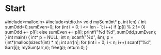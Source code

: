 # Start
#include<malloc.h>
#include<stdio.h>
void  mySum(int* p, int len)
{
	int sumOdd=0,sumEven=0;
	for (int i = 0; i <= len - 1; i++)
		if (p[i] % 2 != 0)
			sumOdd += p[i];
		else sumEven += p[i];
	printf("%d %d", sumOdd,sumEven);
}
int main()
{
	int* p = NULL;
	int n;
	scanf("%d", &n);
	p = (int*)malloc(sizeof(int) * n);
	int arr[n];
	for (int i = 0; i < n; i++)
		scanf("%d", &arr[i]);
	mySum(arr,n);
	free(p);
	return 0;
}
